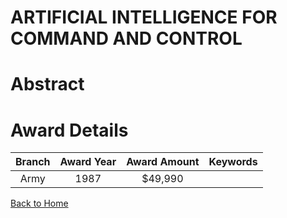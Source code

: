 
ARTIFICIAL INTELLIGENCE FOR COMMAND AND CONTROL
===============================================

# Abstract


  

# Award Details

|Branch|Award Year|Award Amount|Keywords|
| :---: | :---: | :---: | :---: |
|Army|1987|$49,990||
  
  


[Back to Home](https://github.com/chrischow/dod_sbir_awards#895)